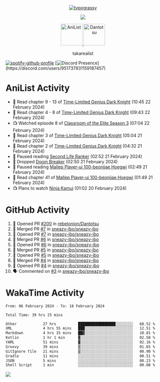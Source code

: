 
<div align="center">
<a href="https://github.com/kawarimidoll/typograssy">
    <img alt="typograssy" src="https://typograssy.deno.dev/api?text=%E3%82%B8%E3%83%A7%E3%83%B3%E3%81%A7%E3%81%99%E3%80%82%E3%81%93%E3%82%93%E3%81%AB%E3%81%A1%E3%81%AF%20%20%5E%5E%20sup%20iam%20ibo%20--&&l0=none&l1=82d9d0&l2=027353&l3=038c4c&l4=01402e&bg=none&frame=none&speed=100&comment=">
</a>
</div>
<p align="center">
  <a href="https://skillicons.dev">
    <img src="https://skillicons.dev/icons?i=vscode,html,androidstudio,mysql,rust,python" />
  </a>
</p>

<p align="center">    
    <a href="https://anilist.co/user/ibo/">
      <img src="https://cdn.discordapp.com/attachments/952538817880018944/1205219416065712178/a_f54f910e2add364a3da3bb2f2fce0c72.gif?ex=65d7930c&is=65c51e0c&hm=9005f405718eef845dce134539f2fcaa1e07f6d8a2f1674db63f2fade2df09a4&" alt="AniList" style="width: 70px; height: auto;">
    </a>  
    <a href="https://discord.gg/4HPZ5nAWwM">
      <img src="https://cdn.discordapp.com/attachments/952538817880018944/1205223909918642247/Image_resizer.gif?ex=65d7973c&is=65c5223c&hm=bbc85d63f50fce49a6b7809df28d525baade2090fc305fbd0094bd24cd34cf56&" alt="Dantotsu" style="width: 70px; height: auto;">
    </a>
</p>

<p align="center">
takarealist
</p>

[![spotify-github-profile](https://spotify-github-profile.vercel.app/api/view?uid=216np2gahwfhcjozqmzomew7i&cover_image=true&theme=novatorem&show_offline=true&background_color=121212&interchange=false&bar_color=53b14f&bar_color_cover=true)](https://spotify-github-profile.vercel.app/api/view?uid=216np2gahwfhcjozqmzomew7i&redirect=true)
[![Discord Presence](https://lanyard-profile-readme.vercel.app/api/951737931159187457?theme=dark&bg=Oe1116&animated=false&hideDiscrim=true&borderRadius=30px&idleMessage=currently%20offline...)](https://discord.com/users/951737931159187457)


# AniList Activity

<!-- ANILIST_ACTIVITY:start -->

-   📖 Read chapter 9 - 13 of [Time-Limited Genius Dark Knight](https://anilist.co/manga/165182) (10:45 22 February 2024)
-   📖 Read chapter 4 - 8 of [Time-Limited Genius Dark Knight](https://anilist.co/manga/165182) (09:43 22 February 2024)
-   📺 Watched episode 8 of [Classroom of the Elite Season 3](https://anilist.co/anime/146066) (07:04 22 February 2024)
-   📖 Read chapter 3 of [Time-Limited Genius Dark Knight](https://anilist.co/manga/165182) (05:04 21 February 2024)
-   📖 Read chapter 2 of [Time-Limited Genius Dark Knight](https://anilist.co/manga/165182) (04:32 21 February 2024)
-   📖 Paused reading [Second Life Ranker](https://anilist.co/manga/109957) (02:52 21 February 2024)
-   📖 Dropped [Doom Breaker](https://anilist.co/manga/136220) (02:50 21 February 2024)
-   📖 Paused reading [Mallep Player-ui 100-beonjjae Hoegwi](https://anilist.co/manga/170894) (02:49 21 February 2024)
-   📖 Read chapter 41 of [Mallep Player-ui 100-beonjjae Hoegwi](https://anilist.co/manga/170894) (01:49 21 February 2024)
-   📺 Plans to watch [Ninja Kamui](https://anilist.co/anime/151639) (01:02 20 February 2024)

<!-- ANILIST_ACTIVITY:end -->

# GitHub Activity

<!--START_SECTION:activity-->
1. 💪 Opened PR [#200](https://github.com/rebelonion/Dantotsu/pull/200) in [rebelonion/Dantotsu](https://github.com/rebelonion/Dantotsu)
2. 🎉 Merged PR [#7](https://github.com/sneazy-ibo/sneazy-ibo/pull/7) in [sneazy-ibo/sneazy-ibo](https://github.com/sneazy-ibo/sneazy-ibo)
3. 💪 Opened PR [#7](https://github.com/sneazy-ibo/sneazy-ibo/pull/7) in [sneazy-ibo/sneazy-ibo](https://github.com/sneazy-ibo/sneazy-ibo)
4. 🎉 Merged PR [#6](https://github.com/sneazy-ibo/sneazy-ibo/pull/6) in [sneazy-ibo/sneazy-ibo](https://github.com/sneazy-ibo/sneazy-ibo)
5. 💪 Opened PR [#6](https://github.com/sneazy-ibo/sneazy-ibo/pull/6) in [sneazy-ibo/sneazy-ibo](https://github.com/sneazy-ibo/sneazy-ibo)
6. 🎉 Merged PR [#5](https://github.com/sneazy-ibo/sneazy-ibo/pull/5) in [sneazy-ibo/sneazy-ibo](https://github.com/sneazy-ibo/sneazy-ibo)
7. 💪 Opened PR [#5](https://github.com/sneazy-ibo/sneazy-ibo/pull/5) in [sneazy-ibo/sneazy-ibo](https://github.com/sneazy-ibo/sneazy-ibo)
8. 🎉 Merged PR [#4](https://github.com/sneazy-ibo/sneazy-ibo/pull/4) in [sneazy-ibo/sneazy-ibo](https://github.com/sneazy-ibo/sneazy-ibo)
9. 💪 Opened PR [#4](https://github.com/sneazy-ibo/sneazy-ibo/pull/4) in [sneazy-ibo/sneazy-ibo](https://github.com/sneazy-ibo/sneazy-ibo)
10. 🗣 Commented on [#3](https://github.com/sneazy-ibo/sneazy-ibo/pull/3#issuecomment-1950283206) in [sneazy-ibo/sneazy-ibo](https://github.com/sneazy-ibo/sneazy-ibo)
<!--END_SECTION:activity-->

# WakaTime Activity

<!--START_SECTION:waka-->

```txt
From: 06 February 2024 - To: 18 February 2024

Total Time: 39 hrs 25 mins

Other            27 hrs          █████████████████░░░░░░░░   68.52 %
XML              4 hrs 55 mins   ███░░░░░░░░░░░░░░░░░░░░░░   12.51 %
Markdown         4 hrs 15 mins   ██▓░░░░░░░░░░░░░░░░░░░░░░   10.81 %
Kotlin           1 hr 1 min      ▓░░░░░░░░░░░░░░░░░░░░░░░░   02.58 %
YAML             51 mins         ▓░░░░░░░░░░░░░░░░░░░░░░░░   02.16 %
Groovy           39 mins         ▒░░░░░░░░░░░░░░░░░░░░░░░░   01.65 %
GitIgnore file   21 mins         ▒░░░░░░░░░░░░░░░░░░░░░░░░   00.90 %
Gradle           11 mins         ░░░░░░░░░░░░░░░░░░░░░░░░░   00.51 %
JSON             5 mins          ░░░░░░░░░░░░░░░░░░░░░░░░░   00.23 %
Shell Script     1 min           ░░░░░░░░░░░░░░░░░░░░░░░░░   00.08 %
```

<!--END_SECTION:waka-->

![](https://komarev.com/ghpvc/?username=sneazy-ibo&color=ff6e00&label=Counter&abbreviated=true)
